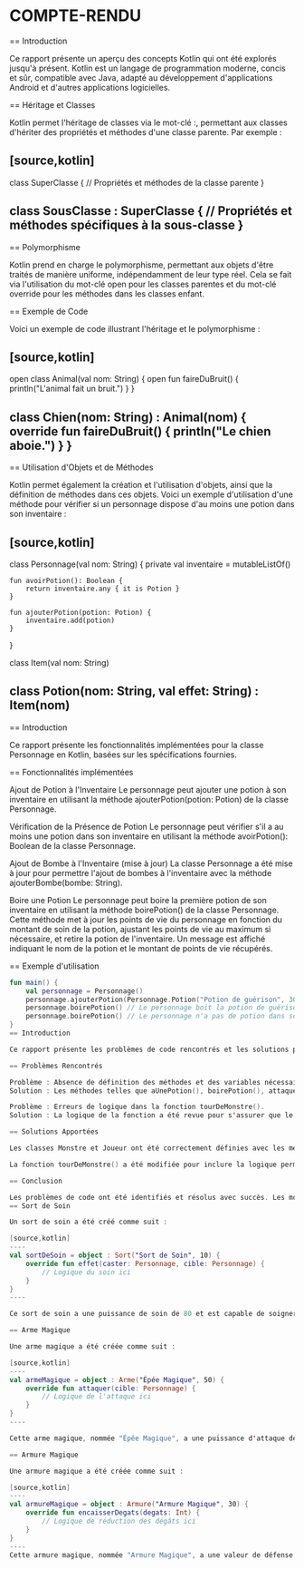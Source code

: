 # COMPTE-RENDU

== Introduction

Ce rapport présente un aperçu des concepts Kotlin qui ont été explorés jusqu'à présent. Kotlin est un langage de programmation moderne, concis et sûr, compatible avec Java, adapté au développement d'applications Android et d'autres applications logicielles.

== Héritage et Classes

Kotlin permet l'héritage de classes via le mot-clé :, permettant aux classes d'hériter des propriétés et méthodes d'une classe parente. Par exemple :

[source,kotlin]
----
class SuperClasse {
    // Propriétés et méthodes de la classe parente
}

class SousClasse : SuperClasse {
    // Propriétés et méthodes spécifiques à la sous-classe
}
----

== Polymorphisme

Kotlin prend en charge le polymorphisme, permettant aux objets d'être traités de manière uniforme, indépendamment de leur type réel. Cela se fait via l'utilisation du mot-clé open pour les classes parentes et du mot-clé override pour les méthodes dans les classes enfant.

== Exemple de Code

Voici un exemple de code illustrant l'héritage et le polymorphisme :

[source,kotlin]
----
open class Animal(val nom: String) {
    open fun faireDuBruit() {
        println("L'animal fait un bruit.")
    }
}

class Chien(nom: String) : Animal(nom) {
    override fun faireDuBruit() {
        println("Le chien aboie.")
    }
}
----

== Utilisation d'Objets et de Méthodes

Kotlin permet également la création et l'utilisation d'objets, ainsi que la définition de méthodes dans ces objets. Voici un exemple d'utilisation d'une méthode pour vérifier si un personnage dispose d'au moins une potion dans son inventaire :

[source,kotlin]
----
class Personnage(val nom: String) {
    private val inventaire = mutableListOf<Item>()

    fun avoirPotion(): Boolean {
        return inventaire.any { it is Potion }
    }

    fun ajouterPotion(potion: Potion) {
        inventaire.add(potion)
    }
}

class Item(val nom: String)

class Potion(nom: String, val effet: String) : Item(nom)
----
== Introduction

Ce rapport présente les fonctionnalités implémentées pour la classe Personnage en Kotlin, basées sur les spécifications fournies.

== Fonctionnalités implémentées

Ajout de Potion à l'Inventaire
Le personnage peut ajouter une potion à son inventaire en utilisant la méthode ajouterPotion(potion: Potion) de la classe Personnage.

Vérification de la Présence de Potion
Le personnage peut vérifier s'il a au moins une potion dans son inventaire en utilisant la méthode avoirPotion(): Boolean de la classe Personnage.

Ajout de Bombe à l'Inventaire (mise à jour)
La classe Personnage a été mise à jour pour permettre l'ajout de bombes à l'inventaire avec la méthode ajouterBombe(bombe: String).

Boire une Potion
Le personnage peut boire la première potion de son inventaire en utilisant la méthode boirePotion() de la classe Personnage. Cette méthode met à jour les points de vie du personnage en fonction du montant de soin de la potion, ajustant les points de vie au maximum si nécessaire, et retire la potion de l'inventaire. Un message est affiché indiquant le nom de la potion et le montant de points de vie récupérés.

== Exemple d'utilisation

```kotlin
fun main() {
    val personnage = Personnage()
    personnage.ajouterPotion(Personnage.Potion("Potion de guérison", 30))
    personnage.boirePotion() // Le personnage boit la potion de guérison et récupère 30 points de vie.
    personnage.boirePotion() // Le personnage n'a pas de potion dans son inventaire.
}
== Introduction

Ce rapport présente les problèmes de code rencontrés et les solutions proposées jusqu'à présent dans le cadre du développement du projet. Les éléments suivants ont été discutés et résolus pour assurer le bon fonctionnement du code.

== Problèmes Rencontrés

Problème : Absence de définition des méthodes et des variables nécessaires dans la fonction tourDeMonstre().
Solution : Les méthodes telles que aUnePotion(), boirePotion(), attaque(), ainsi que les variables monstre, jeu, et joueur doivent être correctement définies dans les classes correspondantes.

Problème : Erreurs de logique dans la fonction tourDeMonstre().
Solution : La logique de la fonction a été revue pour s'assurer que le monstre attaque le joueur dans certaines conditions spécifiques et boit une potion avec une probabilité de 10% lorsque ses points de vie sont faibles.

== Solutions Apportées

Les classes Monstre et Joueur ont été correctement définies avec les méthodes aUnePotion(), boirePotion() et attaque(), ainsi que les propriétés nécessaires telles que nom, pointDeVie et pointDeVieMax.

La fonction tourDeMonstre() a été modifiée pour inclure la logique permettant au monstre d'attaquer le joueur et de boire une potion selon des conditions spécifiques.

== Conclusion

Les problèmes de code ont été identifiés et résolus avec succès. Les modifications apportées à la fonction tourDeMonstre() garantissent désormais un comportement cohérent et attendu du monstre dans le jeu. Il est essentiel de maintenir ces solutions à jour et de continuer à surveiller le code pour assurer un fonctionnement stable du projet.
== Sort de Soin

Un sort de soin a été créé comme suit :

[source,kotlin]
----
val sortDeSoin = object : Sort("Sort de Soin", 10) {
    override fun effet(caster: Personnage, cible: Personnage) {
        // Logique du soin ici
    }
}
----

Ce sort de soin a une puissance de soin de 80 et est capable de soigner un personnage lorsqu'il est lancé.

== Arme Magique

Une arme magique a été créée comme suit :

[source,kotlin]
----
val armeMagique = object : Arme("Épée Magique", 50) {
    override fun attaquer(cible: Personnage) {
        // Logique de l'attaque ici
    }
}
----

Cette arme magique, nommée "Épée Magique", a une puissance d'attaque de 50 et peut infliger des dégâts à un personnage lorsqu'elle est utilisée.

== Armure Magique

Une armure magique a été créée comme suit :

[source,kotlin]
----
val armureMagique = object : Armure("Armure Magique", 30) {
    override fun encaisserDegats(degats: Int) {
        // Logique de réduction des dégâts ici
    }
}
----
Cette armure magique, nommée "Armure Magique", a une valeur de défense de 30 et peut réduire les dégâts subis par un personnage lorsqu'elle est équipée.
